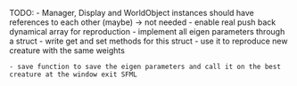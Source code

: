 TODO:
	- Manager, Display and WorldObject instances should have references to each other (maybe) -> not needed
	- enable real push back dynamical array for reproduction
	- implement all eigen parameters through a struct
		- write get and set methods for this struct
		- use it to reproduce new creature with the same weights

	- save function to save the eigen parameters and call it on the best creature at the window exit SFML 